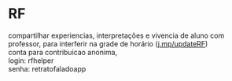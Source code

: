 # RF
compartilhar experiencias, interpretações e vivencia de aluno com professor, para interferir na grade de horário
(<a href=http://j.mp/updateRF target="_blank">j.mp/updateRF</a>) <br>
conta para contribuicao anonima,<br>
login: rfhelper<br>
senha: retratofaladoapp
